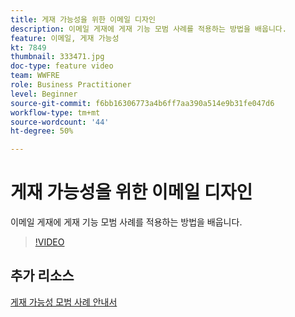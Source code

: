 ```yaml
---
title: 게재 가능성을 위한 이메일 디자인
description: 이메일 게재에 게재 기능 모범 사례를 적용하는 방법을 배웁니다.
feature: 이메일, 게재 가능성
kt: 7849
thumbnail: 333471.jpg
doc-type: feature video
team: WWFRE
role: Business Practitioner
level: Beginner
source-git-commit: f6bb16306773a4b6ff7aa390a514e9b31fe047d6
workflow-type: tm+mt
source-wordcount: '44'
ht-degree: 50%

---
```



# 게재 가능성을 위한 이메일 디자인

이메일 게재에 게재 기능 모범 사례를 적용하는 방법을 배웁니다.

>[!VIDEO](https://video.tv.adobe.com/v/333471?quality=12)

## 추가 리소스

[게재 가능성 모범 사례 안내서](https://experienceleague.adobe.com/docs/deliverability-learn/deliverability-best-practice-guide/introduction.html?lang=ko)
